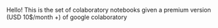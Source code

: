 Hello! This is the set of colaboratory notebooks given a premium version (USD 10$/month +) of google colaboratory
